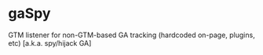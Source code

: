 # gaSpy
GTM listener for non-GTM-based GA tracking (hardcoded on-page, plugins, etc) [a.k.a. spy/hijack GA]
